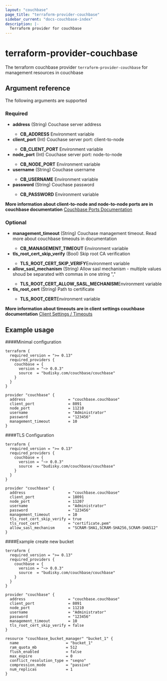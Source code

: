 ```yaml
---
layout: "couchbase"
page_title: "terraform-provider-couchbase"
sidebar_current: "docs-couchbase-index"
description: |-
  Terraform provider for couchbase
---
```


# terraform-provider-couchbase

The terraform couchbase provider `terraform-provider-couchbase` for management resources in couchbase

## Argument reference

The following arguments are supported
### Required

<ul>
  <li><b>address</b> (String) Couchase server address</li>
  <ul>
    <li><b>CB_ADDRESS</b> Environment variable</li>
  </ul>
  <li><b>client_port</b> (Int) Couchase server port: client-to-node</li>
  <ul>
    <li><b>CB_CLIENT_PORT</b> Environment variable</li>
  </ul>
  <li><b>node_port</b> (Int) Couchase server port: node-to-node</li>
  <ul>
    <li><b>CB_NODE_PORT</b> Environment variable</li>
  </ul>
  <li><b>username</b> (String) Couchase username</li>
  <ul>
    <li><b>CB_USERNAME</b> Environment variable</li>
  </ul>
  <li><b>password</b> (String) Couchase password</li>
  <ul>
    <li><b>CB_PASSWORD</b> Environment variable</li>
  </ul>
</ul>

**More information about client-to-node and node-to-node ports are in couchbase documentation**
<a href=https://docs.couchbase.com/server/current/install/install-ports.html>Couchbase Ports Documentation</a>

### Optional
<ul>
  <li><b>management_timeout</b> (String) Couchase management timeout. Read more about couchbase timeouts in documentation</li>
  <ul>
    <li><b>CB_MANAGEMENT_TIMEOUT</b> Environment variable</li>
  </ul>
  <li><b>tls_root_cert_skip_verify</b> (Bool) Skip root CA verification</li>
  <ul>
    <li><b>TLS_ROOT_CERT_SKIP_VERIFY</b>Environment variable</li>
  </ul>
  <li><b>allow_sasl_mechanism</b> (String) Allow sasl mechanism - multiple values shoud be separated with commas in one string ","</li>
  <ul>
    <li><b>TLS_ROOT_CERT_ALLOW_SASL_MECHANISM</b>Environment variable</li>
  </ul>
  <li><b>tls_root_cert</b> (String) Path to certificate</li>
  <ul>
    <li><b>TLS_ROOT_CERT</b>Environment variable</li>
  </ul>
</ul>

**More information about timeouts are in client settings couchbase documentation**
<a href="https://docs.couchbase.com/ruby-sdk/current/ref/client-settings.html">Client Settings / Timeouts</a>

## Example usage
####Minimal configuration
```
terraform {
  required_version = ">= 0.13"
  required_providers {
    couchbase = {
      version = "~> 0.0.3"
      source  = "budisky.com/couchbase/couchbase"
    }
  }
}

provider "couchbase" {
  address                   = "couchbase.couchbase"
  client_port               = 8091
  node_port                 = 11210
  username                  = "Administrator"
  password                  = "123456"
  management_timeout        = 10
}
```

####TLS Configuration
```
terraform {
  required_version = ">= 0.13"
  required_providers {
    couchbase = {
      version = "~> 0.0.3"
      source  = "budisky.com/couchbase/couchbase"
    }
  }
}

provider "couchbase" {
  address                   = "couchbase.couchbase"
  client_port               = 18091
  node_port                 = 11207
  username                  = "Administrator"
  password                  = "123456"
  management_timeout        = 10
  tls_root_cert_skip_verify = true
  tls_root_cert             = "certificate.pem"
  allow_sasl_mechanism      = "SCRAM-SHA1,SCRAM-SHA256,SCRAM-SHA512"
}
```

####Example create new bucket
```
terraform {
  required_version = ">= 0.13"
  required_providers {
    couchbase = {
      version = "~> 0.0.3"
      source  = "budisky.com/couchbase/couchbase"
    }
  }
}

provider "couchbase" {
  address                   = "couchbase.couchbase"
  client_port               = 8091
  node_port                 = 11210
  username                  = "Administrator"
  password                  = "123456"
  management_timeout        = 10
  tls_root_cert_skip_verify = false
}

resource "couchbase_bucket_manager" "bucket_1" {
  name                     = "bucket_1"
  ram_quota_mb             = 512
  flush_enabled            = false
  max_expire               = 0
  conflict_resolution_type = "seqno"
  compression_mode         = "passive"
  num_replicas             = 1
}
```

